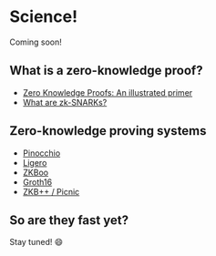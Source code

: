 # Science!

Coming soon!

## What is a zero-knowledge proof?

- [Zero Knowledge Proofs: An illustrated primer](https://blog.cryptographyengineering.com/2014/11/27/zero-knowledge-proofs-illustrated-primer/)
- [What are zk-SNARKs?](https://z.cash/technology/zksnarks.html)

## Zero-knowledge proving systems

- [Pinocchio](https://eprint.iacr.org/2013/279.pdf)
- [Ligero](https://acmccs.github.io/papers/p2087-amesA.pdf)
- [ZKBoo](https://eprint.iacr.org/2016/163.pdf)
- [Groth16](https://eprint.iacr.org/2016/260.pdf)
- [ZKB++ / Picnic](https://eprint.iacr.org/2017/279.pdf)

## So are they fast yet?

Stay tuned! :smile:
